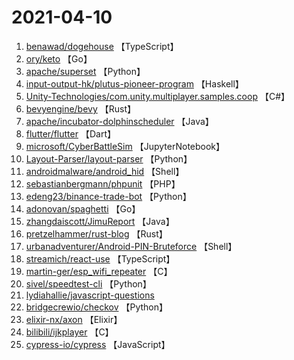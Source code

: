 # 2021-04-10

1. [benawad/dogehouse](https://github.com/benawad/dogehouse) 【TypeScript】
2. [ory/keto](https://github.com/ory/keto) 【Go】
3. [apache/superset](https://github.com/apache/superset) 【Python】
4. [input-output-hk/plutus-pioneer-program](https://github.com/input-output-hk/plutus-pioneer-program) 【Haskell】
5. [Unity-Technologies/com.unity.multiplayer.samples.coop](https://github.com/Unity-Technologies/com.unity.multiplayer.samples.coop) 【C#】
6. [bevyengine/bevy](https://github.com/bevyengine/bevy) 【Rust】
7. [apache/incubator-dolphinscheduler](https://github.com/apache/incubator-dolphinscheduler) 【Java】
8. [flutter/flutter](https://github.com/flutter/flutter) 【Dart】
9. [microsoft/CyberBattleSim](https://github.com/microsoft/CyberBattleSim) 【JupyterNotebook】
10. [Layout-Parser/layout-parser](https://github.com/Layout-Parser/layout-parser) 【Python】
11. [androidmalware/android_hid](https://github.com/androidmalware/android_hid) 【Shell】
12. [sebastianbergmann/phpunit](https://github.com/sebastianbergmann/phpunit) 【PHP】
13. [edeng23/binance-trade-bot](https://github.com/edeng23/binance-trade-bot) 【Python】
14. [adonovan/spaghetti](https://github.com/adonovan/spaghetti) 【Go】
15. [zhangdaiscott/JimuReport](https://github.com/zhangdaiscott/JimuReport) 【Java】
16. [pretzelhammer/rust-blog](https://github.com/pretzelhammer/rust-blog) 【Rust】
17. [urbanadventurer/Android-PIN-Bruteforce](https://github.com/urbanadventurer/Android-PIN-Bruteforce) 【Shell】
18. [streamich/react-use](https://github.com/streamich/react-use) 【TypeScript】
19. [martin-ger/esp_wifi_repeater](https://github.com/martin-ger/esp_wifi_repeater) 【C】
20. [sivel/speedtest-cli](https://github.com/sivel/speedtest-cli) 【Python】
21. [lydiahallie/javascript-questions](https://github.com/lydiahallie/javascript-questions) 
22. [bridgecrewio/checkov](https://github.com/bridgecrewio/checkov) 【Python】
23. [elixir-nx/axon](https://github.com/elixir-nx/axon) 【Elixir】
24. [bilibili/ijkplayer](https://github.com/bilibili/ijkplayer) 【C】
25. [cypress-io/cypress](https://github.com/cypress-io/cypress) 【JavaScript】
